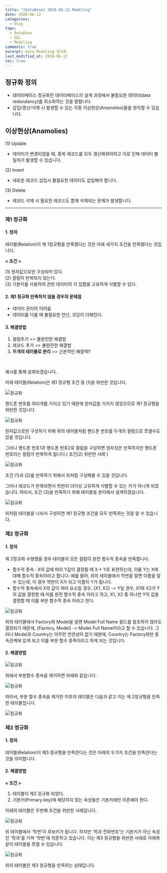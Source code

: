 ```yaml
---
title: "[DataBase] 2020.06.12 Modeling"
date: 2020-06-12
categories:
  - blog
tags:
  - DataBase
  - SQL
  - Modeling
comments: true
excerpt: Data Modeling 정규화
last_modified_at: 2020-06-12
toc: true
---
```




## 정규화 정의

- 데이터베이스 정규화란 데이터베이스의 설계 과정에서 불필요한 데이터(data redundancy)를 최소화하는 것을 말합니다.
- 삽입/갱신/삭제 시 발생할 수 있는 각종 이상현상(Anamolies)들을 방지할 수 있습니다.


## 이상현상(Anamolies) 

(1) Update
- 데이터가 변경되었을 때, 중복 레코드를 모두 갱신해줘야하고 이로 인해 데이터 불일치가 발생할 수 있습니다.

(2) Insert
- 새로운 레코드 삽입시 불필요한 데이터도 삽입해야 합니다.

(3) Delete
- 레코드 삭제 시 필요한 레코드도 함께 삭제되는 문제가 발생합니다.

---------------------------------------------------


### 제1 정규화

#### 1. 정의

테이블(Relation)이 제 1정규형을 만족했다는 것은 아래 세가지 조건을 만족했다는 것입니다.

  **< 조건 >**  

  (1) 원자값으로만 구성되어 있다. <br/>
  (2) 컬럼이 반복되지 않는다. <br/>
  (3) 기본키를 사용하여 관련 데이터의 각 집합을 고유하게 식별할 수 있다. <br/>

#### 2. 제1 정규화 만족하지 않을 경우의 문제점

- 데이터 관리의 어려움
- 데이터를 다룰 때 불필요한 연산, 코딩이 더해진다.

#### 3. 해결방법

  1) 컬럼추가 => 불완전한 해결법  
  2) 레코드 추가 => 불완전한 해결법   
  3) **두개의 테이블로 분리** => 근본적인 해결책!!  

<br/>

예시를 통해 살펴보겠습니다.

아래 테이블(Relation)은 제1 정규형 조건 중 (1)을 위반한 것입니다.

![정규화](\assets\images\modeling\normalization04.png)

핸드폰 번호를 여러개를 가지고 있기 때문에 원자값을 가지지 않았으므로 제1 정규형을 위반한 것입니다.


![정규화](\assets\images\modeling\normalization05.png)

원자값으로만 구성하기 위해 위의 테이블처럼 핸드폰 번호를 두개의 컬럼으로 쪼갤수도 있을 것입니다.

그러나 핸드폰 번호1과 핸드폰 번호2로 컬럼을 구성하면 원자성은 만족하지만 핸드폰 번호라는 컬럼이 반복하게 됩니다.( 조건(2) 위반한 사례 )


![정규화](\assets\images\modeling\normalization06.png)

조건 (1)과 (2)를 만족하기 위해서 위처럼 구성해볼 수 있을 것입니다. 

그러나 레코드가 반복되면서 학번이 더이상 고유하게 식별할 수 있는 키가 아니게 되었습니다. 따라서, 조건 (3)을 만족하기 위해 테이블을 분리해서 설계하겠습니다.

![정규화](\assets\images\modeling\normalization07.png)

위처럼 테이블을 나눠서 구성하면 제1 정규형 조건을 모두 만족하는 것을 알 수 있습니다.


### 제2 정규화

#### 1. 정의

제 2정규화 수행했을 경우 테이블의 모든 컬럼이 완전 함수적 종속을 만족합니다. 

- 함수적 종속 : X의 값에 따라 Y값이 결정될 때 X-> Y로 표현하는데, 이를 Y는 X에 대해 함수적 종속이라고 합니다. 예를 들어, 위의 테이블에서 학번을 알면 이름을 알수 있는데, 이 경우 학번이 X가 되고 이름이 Y가 됩니다. 
- 함수적 종속에서 X의 값이 여러 요소일 경우, {X1, X2} -> Y일 경우, X1와 X2가 Y의 값을 결정할 때 이를 완전 함수적 종속 이라고 하고, X1, X2 중 하나만 Y의 값을 결정할 때 이를 부분 함수적 종속 이라고 한다.


![정규화](\assets\images\modeling\normalization08.png)



위의 테이블에서 Factory와 Model을 알면 Model Full Name 필드를 참조하지 않아도 결정되기 때문에, {Factory, Model} -> Model Full Name이라고 할 수 있습니다. 그러나 Model과 Country는 아무런 연관성이 없기 때문에, Country는 Factory와만 종속관계에 있게 되고 이를 부분 함수 종족이라고 하게 되는 것입니다. 

#### 2. 해결방법

![정규화](\assets\images\modeling\normalization09.png)

위에서 부분함수 종속을 제거하면 아래와 같습니다.


![정규화](\assets\images\modeling\normalization10.png)


따라서, 부분 함수 종속을 제거한 이후의 테이블은 다음과 같고 이는 제 2정규형을 만족한 테이블입니다.



![정규화](\assets\images\modeling\normalization11.png)

### 제3 정규화

#### 1. 정의

테이블(Relation)이 제3 정규형을 만족한다는 것은 아래의 두가지 조건을 만족한다는 것을 의미합니다.


#### 2. 해결방법

**< 조건 >**

  1) 테이블이 제2 정규화 되었다.  
  2) 기본키(Primary key)에 해당하지 않는 속성들은 기본키에만 의존해야 한다.  


아래의 테이블은 두번째 조건을 위반한 사례입니다.

![정규화](\assets\images\modeling\normalization12.png)


위 테이블에서 '학번'이 후보키가 됩니다. 하지만 '학과 전화번호'는 기본키가 아닌 속성인 '학과'를 거쳐 '학번'에 의존하고 있습니다. 이는 제3 정규형을 위반한 사례로 아래와 같이 테이블을 쪼갤 수 있습니다.


![정규화](\assets\images\modeling\normalization13.png)

위의 테이블은 제3 정규형을 만족하는 상태입니다.
